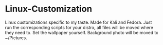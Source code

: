 # Linux-Customization
Linux customizations specific to my taste. Made for Kali and Fedora.
Just run the corresponding scripts for your distro, all files will be moved where they need to. Set the wallpaper yourself. Background photo will be moved to ~/Pictures. 

